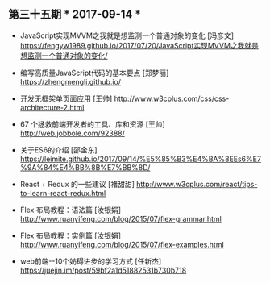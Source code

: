 ## 第三十五期 * 2017-09-14 *

-  JavaScript实现MVVM之我就是想监测一个普通对象的变化 [冯彦文]
https://fengyw1989.github.io/2017/07/20/JavaScript实现MVVM之我就是想监测一个普通对象的变化/

- 编写高质量JavaScript代码的基本要点 [郑梦丽]
https://zhengmengli.github.io/

- 开发无框架单页面应用 [王帅]
http://www.w3cplus.com/css/css-architecture-2.html

- 67 个拯救前端开发者的工具、库和资源 [王帅]
http://web.jobbole.com/92388/

- 关于ES6的介绍 [邵金东]
https://leimite.github.io/2017/09/14/%E5%85%B3%E4%BA%8EEs6%E7%9A%84%E4%BB%8B%E7%BB%8D/

- React + Redux 的一些建议 [褚甜甜]
http://www.w3cplus.com/react/tips-to-learn-react-redux.html

- Flex 布局教程：语法篇 [汝银娟]
http://www.ruanyifeng.com/blog/2015/07/flex-grammar.html

- Flex 布局教程：实例篇 [汝银娟]
http://www.ruanyifeng.com/blog/2015/07/flex-examples.html

- web前端--10个妨碍进步的学习方式 [任新杰]
https://juejin.im/post/59bf2a1d51882531b730b718



